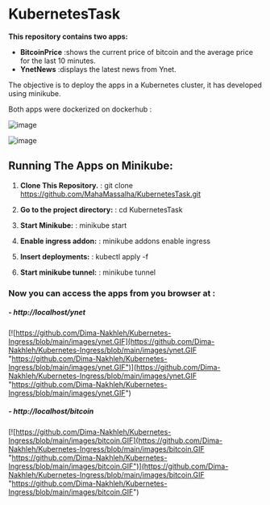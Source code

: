 # KubernetesTask


**This repository contains two apps:**
- **BitcoinPrice** :shows the current price of bitcoin and the average price for the last 10 minutes.
- **YnetNews** :displays the latest news from Ynet.

The objective is to deploy the apps in a Kubernetes cluster, it has developed using minikube.


Both apps were dockerized on dockerhub :

![image](https://user-images.githubusercontent.com/96788273/205503828-c7b5fa35-1e36-4f0b-9b1b-6f3244d8b6e1.png)

![image](https://user-images.githubusercontent.com/96788273/205503865-4631ae73-12dd-4a3e-aced-9bdeb55cf840.png)


## **Running The Apps on Minikube:**

1. **Clone This Repository.** : git clone https://github.com/MahaMassalha/KubernetesTask.git

2. **Go to the project directory:** : cd KubernetesTask

3. **Start Minikube:** : minikube start

4. **Enable ingress addon:** : minikube addons enable ingress

5. **Insert deployments:** : kubectl apply -f

6. **Start minikube tunnel:** : minikube tunnel


### **Now you can access the apps from you browser at :** 
##### - http://localhost/ynet

[![https://github.com/Dima-Nakhleh/Kubernetes-Ingress/blob/main/images/ynet.GIF](https://github.com/Dima-Nakhleh/Kubernetes-Ingress/blob/main/images/ynet.GIF "https://github.com/Dima-Nakhleh/Kubernetes-Ingress/blob/main/images/ynet.GIF")](https://github.com/Dima-Nakhleh/Kubernetes-Ingress/blob/main/images/ynet.GIF "https://github.com/Dima-Nakhleh/Kubernetes-Ingress/blob/main/images/ynet.GIF")

##### - http://localhost/bitcoin

[![https://github.com/Dima-Nakhleh/Kubernetes-Ingress/blob/main/images/bitcoin.GIF](https://github.com/Dima-Nakhleh/Kubernetes-Ingress/blob/main/images/bitcoin.GIF "https://github.com/Dima-Nakhleh/Kubernetes-Ingress/blob/main/images/bitcoin.GIF")](https://github.com/Dima-Nakhleh/Kubernetes-Ingress/blob/main/images/bitcoin.GIF "https://github.com/Dima-Nakhleh/Kubernetes-Ingress/blob/main/images/bitcoin.GIF")
